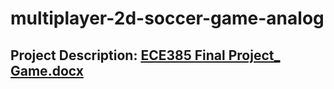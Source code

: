 # multiplayer-2d-soccer-game-analog

## Project Description: [ECE385 Final Project_ Game.docx](https://github.com/FlexEasy/multiplayer-2d-soccer-game-analog/files/7720611/ECE385.Final.Project_.Game.docx)
